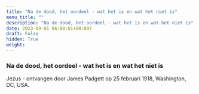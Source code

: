 ```yaml
---
title: "Na de dood, het oordeel - wat het is en wat het niet is"
menu_title: ""
description: "Na de dood, het oordeel - wat het is en wat het niet is"
date: 2023-09-01 06:00:01+00:897
draft: False
hidden: True
weight:
---
```

### Na de dood, het oordeel - wat het is en wat het niet is

Jezus - ontvangen door James Padgett op 25 februari 1918, Washington, DC, USA.
